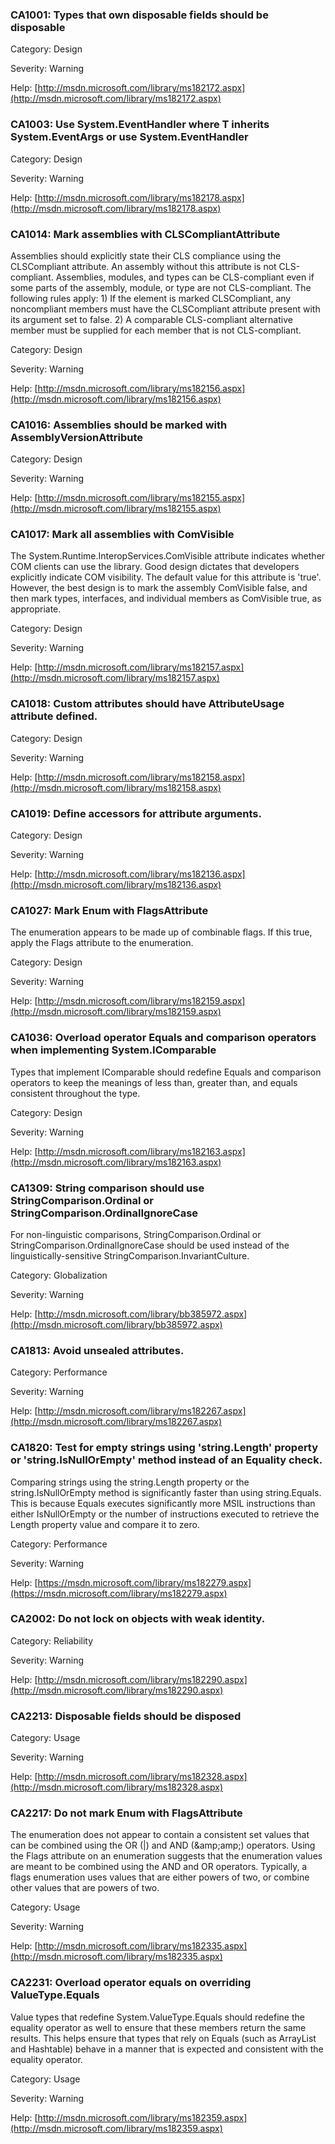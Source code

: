 ### CA1001: Types that own disposable fields should be disposable ###

Category: Design

Severity: Warning

Help: [http://msdn.microsoft.com/library/ms182172.aspx](http://msdn.microsoft.com/library/ms182172.aspx)

### CA1003: Use System.EventHandler<T> where T inherits System.EventArgs or use System.EventHandler ###

Category: Design

Severity: Warning

Help: [http://msdn.microsoft.com/library/ms182178.aspx](http://msdn.microsoft.com/library/ms182178.aspx)

### CA1014: Mark assemblies with CLSCompliantAttribute ###

Assemblies should explicitly state their CLS compliance using the CLSCompliant attribute. An assembly without this attribute is not CLS-compliant. Assemblies, modules, and types can be CLS-compliant even if some parts of the assembly, module, or type are not CLS-compliant. The following rules apply: 1) If the element is marked CLSCompliant, any noncompliant members must have the CLSCompliant attribute present with its argument set to false. 2) A comparable CLS-compliant alternative member must be supplied for each member that is not CLS-compliant.

Category: Design

Severity: Warning

Help: [http://msdn.microsoft.com/library/ms182156.aspx](http://msdn.microsoft.com/library/ms182156.aspx)

### CA1016: Assemblies should be marked with AssemblyVersionAttribute ###

Category: Design

Severity: Warning

Help: [http://msdn.microsoft.com/library/ms182155.aspx](http://msdn.microsoft.com/library/ms182155.aspx)

### CA1017: Mark all assemblies with ComVisible ###

The System.Runtime.InteropServices.ComVisible attribute indicates whether COM clients can use the library. Good design dictates that developers explicitly indicate COM visibility. The default value for this attribute is 'true'. However, the best design is to mark the assembly ComVisible false, and then mark types, interfaces, and individual members as ComVisible true, as appropriate.

Category: Design

Severity: Warning

Help: [http://msdn.microsoft.com/library/ms182157.aspx](http://msdn.microsoft.com/library/ms182157.aspx)

### CA1018: Custom attributes should have AttributeUsage attribute defined. ###

Category: Design

Severity: Warning

Help: [http://msdn.microsoft.com/library/ms182158.aspx](http://msdn.microsoft.com/library/ms182158.aspx)

### CA1019: Define accessors for attribute arguments. ###

Category: Design

Severity: Warning

Help: [http://msdn.microsoft.com/library/ms182136.aspx](http://msdn.microsoft.com/library/ms182136.aspx)

### CA1027: Mark Enum with FlagsAttribute ###

The enumeration appears to be made up of combinable flags. If this true, apply the Flags attribute to the enumeration.

Category: Design

Severity: Warning

Help: [http://msdn.microsoft.com/library/ms182159.aspx](http://msdn.microsoft.com/library/ms182159.aspx)

### CA1036: Overload operator Equals and comparison operators when implementing System.IComparable ###

Types that implement IComparable should redefine Equals and comparison operators to keep the meanings of less than, greater than, and equals consistent throughout the type.

Category: Design

Severity: Warning

Help: [http://msdn.microsoft.com/library/ms182163.aspx](http://msdn.microsoft.com/library/ms182163.aspx)

### CA1309: String comparison should use StringComparison.Ordinal or StringComparison.OrdinalIgnoreCase ###

For non-linguistic comparisons, StringComparison.Ordinal or StringComparison.OrdinalIgnoreCase should be used instead of the linguistically-sensitive StringComparison.InvariantCulture.

Category: Globalization

Severity: Warning

Help: [http://msdn.microsoft.com/library/bb385972.aspx](http://msdn.microsoft.com/library/bb385972.aspx)

### CA1813: Avoid unsealed attributes. ###

Category: Performance

Severity: Warning

Help: [http://msdn.microsoft.com/library/ms182267.aspx](http://msdn.microsoft.com/library/ms182267.aspx)

### CA1820: Test for empty strings using 'string.Length' property or 'string.IsNullOrEmpty' method instead of an Equality check. ###

Comparing strings using the string.Length property or the string.IsNullOrEmpty method is significantly faster than using string.Equals. This is because Equals executes significantly more MSIL instructions than either IsNullOrEmpty or the number of instructions executed to retrieve the Length property value and compare it to zero.

Category: Performance

Severity: Warning

Help: [https://msdn.microsoft.com/library/ms182279.aspx](https://msdn.microsoft.com/library/ms182279.aspx)

### CA2002: Do not lock on objects with weak identity. ###

Category: Reliability

Severity: Warning

Help: [http://msdn.microsoft.com/library/ms182290.aspx](http://msdn.microsoft.com/library/ms182290.aspx)

### CA2213: Disposable fields should be disposed ###

Category: Usage

Severity: Warning

Help: [http://msdn.microsoft.com/library/ms182328.aspx](http://msdn.microsoft.com/library/ms182328.aspx)

### CA2217: Do not mark Enum with FlagsAttribute ###

The enumeration does not appear to contain a consistent set values that can be combined using  the OR (|) and AND (&amp;amp;amp;) operators. Using the Flags attribute on an enumeration suggests that the enumeration values are meant to be combined using the AND and OR operators. Typically, a flags enumeration uses values that are either powers of two, or combine other values that are powers of two.

Category: Usage

Severity: Warning

Help: [http://msdn.microsoft.com/library/ms182335.aspx](http://msdn.microsoft.com/library/ms182335.aspx)

### CA2231: Overload operator equals on overriding ValueType.Equals ###

Value types that redefine System.ValueType.Equals should redefine the equality operator as well to ensure that these members return the same results. This helps ensure that types that rely on Equals (such as ArrayList and Hashtable) behave in a manner that is expected and consistent with the equality operator.

Category: Usage

Severity: Warning

Help: [http://msdn.microsoft.com/library/ms182359.aspx](http://msdn.microsoft.com/library/ms182359.aspx)